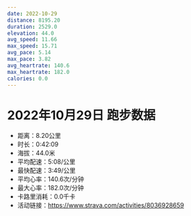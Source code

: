 ```yaml
---
date: 2022-10-29
distance: 8195.20
duration: 2529.0
elevation: 44.0
avg_speed: 11.66
max_speed: 15.71
avg_pace: 5.14
max_pace: 3.82
avg_heartrate: 140.6
max_heartrate: 182.0
calories: 0.0
---
```


# 2022年10月29日 跑步数据

- 距离：8.20公里
- 时长：0:42:09
- 海拔：44.0米
- 平均配速：5:08/公里
- 最快配速：3:49/公里
- 平均心率：140.6次/分钟
- 最大心率：182.0次/分钟
- 卡路里消耗：0.0千卡
- 活动链接：https://www.strava.com/activities/8036928659
